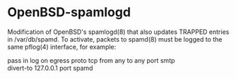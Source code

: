 # OpenBSD-spamlogd
Modification of OpenBSD's spamlogd(8) that also updates TRAPPED entries in /var/db/spamd.  To activate, packets to spamd(8) must be logged to the same pflog(4) interface, for example:

pass in log on egress proto tcp from any to any port smtp \
        divert-to 127.0.0.1 port spamd


